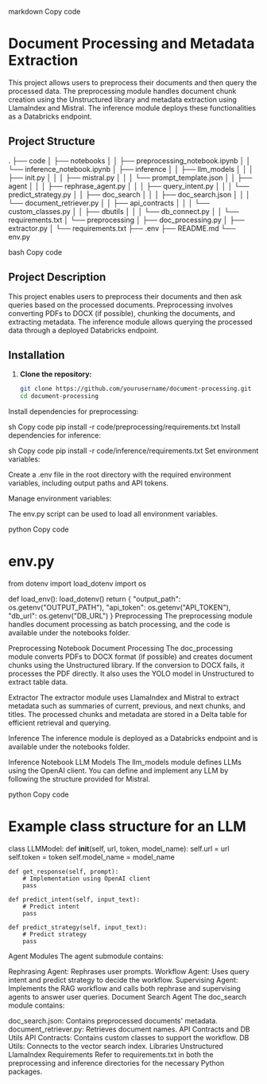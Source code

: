markdown
Copy code
# Document Processing and Metadata Extraction

This project allows users to preprocess their documents and then query the processed data. The preprocessing module handles document chunk creation using the Unstructured library and metadata extraction using LlamaIndex and Mistral. The inference module deploys these functionalities as a Databricks endpoint.

## Project Structure

.
├── code
│ ├── notebooks
│ │ ├── preprocessing_notebook.ipynb
│ │ └── inference_notebook.ipynb
│ ├── inference
│ │ ├── llm_models
│ │ │ ├── init.py
│ │ │ ├── mistral.py
│ │ │ └── prompt_template.json
│ │ ├── agent
│ │ │ ├── rephrase_agent.py
│ │ │ ├── query_intent.py
│ │ │ └── predict_strategy.py
│ │ ├── doc_search
│ │ │ ├── doc_search.json
│ │ │ └── document_retriever.py
│ │ ├── api_contracts
│ │ │ └── custom_classes.py
│ │ ├── dbutils
│ │ │ └── db_connect.py
│ │ └── requirements.txt
│ └── preprocessing
│ ├── doc_processing.py
│ ├── extractor.py
│ └── requirements.txt
├── .env
├── README.md
└── env.py

bash
Copy code

## Project Description

This project enables users to preprocess their documents and then ask queries based on the processed documents. Preprocessing involves converting PDFs to DOCX (if possible), chunking the documents, and extracting metadata. The inference module allows querying the processed data through a deployed Databricks endpoint.

## Installation

1. **Clone the repository:**

   ```sh
   git clone https://github.com/yourusername/document-processing.git
   cd document-processing
Install dependencies for preprocessing:

sh
Copy code
pip install -r code/preprocessing/requirements.txt
Install dependencies for inference:

sh
Copy code
pip install -r code/inference/requirements.txt
Set environment variables:

Create a .env file in the root directory with the required environment variables, including output paths and API tokens.

Manage environment variables:

The env.py script can be used to load all environment variables.

python
Copy code
# env.py
from dotenv import load_dotenv
import os

def load_env():
    load_dotenv()
    return {
        "output_path": os.getenv("OUTPUT_PATH"),
        "api_token": os.getenv("API_TOKEN"),
        "db_url": os.getenv("DB_URL")
    }
Preprocessing
The preprocessing module handles document processing as batch processing, and the code is available under the notebooks folder.

Preprocessing Notebook
Document Processing
The doc_processing module converts PDFs to DOCX format (if possible) and creates document chunks using the Unstructured library. If the conversion to DOCX fails, it processes the PDF directly. It also uses the YOLO model in Unstructured to extract table data.

Extractor
The extractor module uses LlamaIndex and Mistral to extract metadata such as summaries of current, previous, and next chunks, and titles. The processed chunks and metadata are stored in a Delta table for efficient retrieval and querying.

Inference
The inference module is deployed as a Databricks endpoint and is available under the notebooks folder.

Inference Notebook
LLM Models
The llm_models module defines LLMs using the OpenAI client. You can define and implement any LLM by following the structure provided for Mistral.

python
Copy code
# Example class structure for an LLM
class LLMModel:
    def __init__(self, url, token, model_name):
        self.url = url
        self.token = token
        self.model_name = model_name

    def get_response(self, prompt):
        # Implementation using OpenAI client
        pass

    def predict_intent(self, input_text):
        # Predict intent
        pass

    def predict_strategy(self, input_text):
        # Predict strategy
        pass
Agent Modules
The agent submodule contains:

Rephrasing Agent: Rephrases user prompts.
Workflow Agent: Uses query intent and predict strategy to decide the workflow.
Supervising Agent: Implements the RAG workflow and calls both rephrase and supervising agents to answer user queries.
Document Search Agent
The doc_search module contains:

doc_search.json: Contains preprocessed documents' metadata.
document_retriever.py: Retrieves document names.
API Contracts and DB Utils
API Contracts: Contains custom classes to support the workflow.
DB Utils: Connects to the vector search index.
Libraries
Unstructured
LlamaIndex
Requirements
Refer to requirements.txt in both the preprocessing and inference directories for the necessary Python packages.
